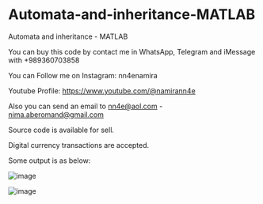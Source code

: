 # Automata-and-inheritance-MATLAB
Automata and inheritance - MATLAB

You can buy this code by contact me in WhatsApp, Telegram and iMessage with +989360703858

You can Follow me on Instagram: nn4enamira

Youtube Profile: https://www.youtube.com/@namirann4e

Also you can send an email to nn4e@aol.com - nima.aberomand@gmail.com

Source code is available for sell.

Digital currency transactions are accepted.

Some output is as below:

![image](https://github.com/user-attachments/assets/9f37e69a-78cb-47de-ba25-440fb12bcf5d)

![image](https://github.com/user-attachments/assets/9e90fb89-c319-4d76-8dfb-6e856eb460d7)
